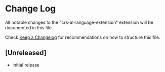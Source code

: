 # Change Log
All notable changes to the "crs-al-language-extension" extension will be documented in this file.

Check [Keep a Changelog](http://keepachangelog.com/) for recommendations on how to structure this file.

## [Unreleased]
- Initial release